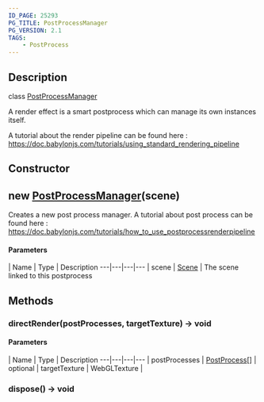 ```yaml
---
ID_PAGE: 25293
PG_TITLE: PostProcessManager
PG_VERSION: 2.1
TAGS:
    - PostProcess
---
```

## Description

class [PostProcessManager](/classes/3.0/PostProcessManager)

A render effect is a smart postprocess which can manage its own instances itself.

A tutorial about the render pipeline can be found here : https://doc.babylonjs.com/tutorials/using_standard_rendering_pipeline

## Constructor

## new [PostProcessManager](/classes/3.0/PostProcessManager)(scene)

Creates a new post process manager.
A tutorial about post process can be found here : https://doc.babylonjs.com/tutorials/how_to_use_postprocessrenderpipeline

#### Parameters
 | Name | Type | Description
---|---|---|---
 | scene | [Scene](/classes/3.0/Scene) |      The scene linked to this postprocess

## Methods

### directRender(postProcesses, targetTexture) &rarr; void



#### Parameters
 | Name | Type | Description
---|---|---|---
 | postProcesses | [PostProcess](/classes/3.0/PostProcess)[] |      
optional | targetTexture | WebGLTexture |      
### dispose() &rarr; void


